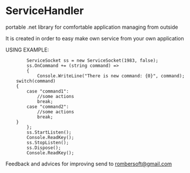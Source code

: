 # ServiceHandler
portable .net library for comfortable application managing from outside

It is created in order to easy make own service from your own application

USING EXAMPLE:

            ServiceSocket ss = new ServiceSocket(1983, false);
            ss.OnCommand += (string command) =>
            {
                Console.WriteLine("There is new command: {0}", command);
		switch(command)
		{
			case "command1":
				//some actions
				break;
			case "command2":
				//some actions
				break;
		}
            };
            ss.StartListen();
            Console.ReadKey();
            ss.StopListen();
            ss.Dispose();
            Console.ReadKey();

Feedback and advices for improving send to rombersoft@gmail.com